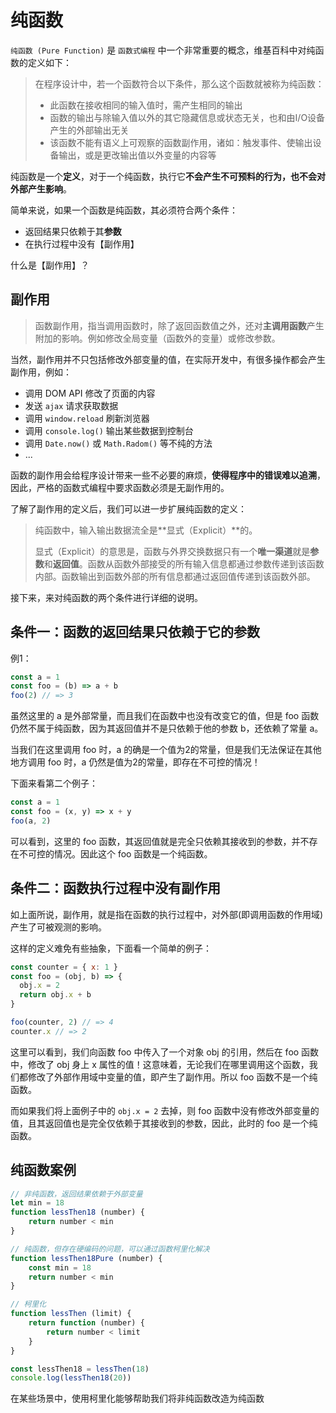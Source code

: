 # 纯函数

`纯函数 (Pure Function)` 是 `函数式编程` 中一个非常重要的概念，维基百科中对纯函数的定义如下：

> 在程序设计中，若一个函数符合以下条件，那么这个函数就被称为纯函数：
>
> * 此函数在接收相同的输入值时，需产生相同的输出
> * 函数的输出与除输入值以外的其它隐藏信息或状态无关，也和由I/O设备产生的外部输出无关
> * 该函数不能有语义上可观察的函数副作用，诸如：触发事件、使输出设备输出，或是更改输出值以外变量的内容等

纯函数是一个**定义**，对于一个纯函数，执行它**不会产生不可预料的行为，也不会对外部产生影响**。

简单来说，如果一个函数是纯函数，其必须符合两个条件：

* 返回结果只依赖于其**参数**
* 在执行过程中没有【副作用】

什么是【副作用】？

## 副作用

> 函数副作用，指当调用函数时，除了返回函数值之外，还对**主调用函数**产生附加的影响。例如修改全局变量（函数外的变量）或修改参数。

当然，副作用并不只包括修改外部变量的值，在实际开发中，有很多操作都会产生副作用，例如：

* 调用 DOM API 修改了页面的内容
* 发送 `ajax` 请求获取数据
* 调用 `window.reload` 刷新浏览器
* 调用 `console.log()` 输出某些数据到控制台
* 调用 `Date.now()` 或 `Math.Radom()` 等不纯的方法
* ...

函数的副作用会给程序设计带来一些不必要的麻烦，**使得程序中的错误难以追溯**，因此，严格的函数式编程中要求函数必须是无副作用的。

了解了副作用的定义后，我们可以进一步扩展纯函数的定义：

> 纯函数中，输入输出数据流全是**显式（Explicit）**的。
>
> 显式（Explicit）的意思是，函数与外界交换数据只有一个**唯一渠道**就是**参数**和**返回值**。函数从函数外部接受的所有输入信息都通过参数传递到该函数内部。函数输出到函数外部的所有信息都通过返回值传递到该函数外部。

接下来，来对纯函数的两个条件进行详细的说明。

## 条件一：函数的返回结果只依赖于它的参数

例1：

```javascript
const a = 1
const foo = (b) => a + b
foo(2) // => 3
```

虽然这里的 a 是外部常量，而且我们在函数中也没有改变它的值，但是 foo 函数仍然不属于纯函数，因为其返回值并不是只依赖于他的参数 b，还依赖了常量 a。

当我们在这里调用 foo 时，a 的确是一个值为2的常量，但是我们无法保证在其他地方调用 foo 时，a 仍然是值为2的常量，即存在不可控的情况！

下面来看第二个例子：

```js
const a = 1
const foo = (x, y) => x + y
foo(a, 2)
```

可以看到，这里的 foo 函数，其返回值就是完全只依赖其接收到的参数，并不存在不可控的情况。因此这个 foo 函数是一个纯函数。

## 条件二：函数执行过程中没有副作用

如上面所说，副作用，就是指在函数的执行过程中，对外部(即调用函数的作用域)产生了可被观测的影响。

这样的定义难免有些抽象，下面看一个简单的例子：

```js
const counter = { x: 1 }
const foo = (obj, b) => {
  obj.x = 2
  return obj.x + b
}

foo(counter, 2) // => 4
counter.x // => 2
```

这里可以看到，我们向函数 foo 中传入了一个对象 obj 的引用，然后在 foo 函数中，修改了 obj 身上 x 属性的值！这意味着，无论我们在哪里调用这个函数，我们都修改了外部作用域中变量的值，即产生了副作用。所以 foo 函数不是一个纯函数。

而如果我们将上面例子中的 `obj.x = 2` 去掉，则 foo 函数中没有修改外部变量的值，且其返回值也是完全仅依赖于其接收到的参数，因此，此时的 foo 是一个纯函数。

## 纯函数案例

```js
// 非纯函数，返回结果依赖于外部变量
let min = 18
function lessThen18 (number) {
    return number < min
}

// 纯函数，但存在硬编码的问题，可以通过函数柯里化解决
function lessThen18Pure (number) {
    const min = 18
    return number < min
}

// 柯里化
function lessThen (limit) {
    return function (number) {
        return number < limit
    }
}

const lessThen18 = lessThen(18)
console.log(lessThen18(20))
```

在某些场景中，使用柯里化能够帮助我们将非纯函数改造为纯函数
